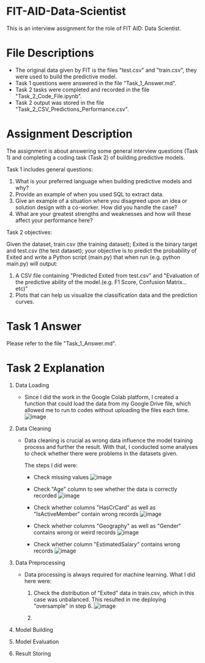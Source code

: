 # FIT-AID-Data-Scientist
This is an interview assignment for the role of FIT AID: Data Scientist.

# File Descriptions
* The original data given by FIT is the files "test.csv" and "train.csv", they were used to build the predictive model.
* Task 1 questions were answered in the file "Task_1_Answer.md".
* Task 2 tasks were completed and recorded in the file "Task_2_Code_File.ipynb".
* Task 2 output was stored in the file "Task_2_CSV_Predictions_Performance.csv".

# Assignment Description
The assignment is about answering some general interview questions (Task 1) and completing a coding task (Task 2) of building predictive models.

Task 1 includes general questions:
1. What is your preferred language when building predictive models and why?
2. Provide an example of when you used SQL to extract data.
3. Give an example of a situation where you disagreed upon an idea or solution design with a co-worker.  How did you handle the case?
4. What are your greatest strengths and weaknesses and how will these affect your performance here?

Task 2 objectives:

Given the dataset, train.csv (the training dataset); Exited is the binary target and test.csv (the test dataset);
your objective is to predict the probability of Exited and write a Python script (main.py) that when run (e.g. python main.py) will output:
1. A CSV file containing "Predicted Exited from test.csv" and "Evaluation of the predictive ability of the model.(e.g. F1 Score, Confusion Matrix…etc)"
2. Plots that can help us visualize the classification data and the prediction curves.

# Task 1 Answer
Please refer to the file "Task_1_Answer.md".

# Task 2 Explanation
1. Data Loading
   * Since I did the work in the Google Colab platform, I created a function that could load the data from my Google Drive file, which allowed me to run to codes without uploading the files each time.
     ![image](https://github.com/PingYenC/FIT-AID-Data-Scientist/assets/164700831/3de72e74-0b1b-4c03-9aa6-b86222814c77)

3. Data Cleaning
   * Data cleaning is crucial as wrong data influence the model training process and further the result. With that, I conducted some analyses to check whether there were problems in the datasets given.

     The steps I did were:
       * Check missing values ![image](https://github.com/PingYenC/FIT-AID-Data-Scientist/assets/164700831/6be62fcf-5bba-4c05-a0bb-4de00ddf0029)
         
       * Check "Age" column to see whether the data is correctly recorded ![image](https://github.com/PingYenC/FIT-AID-Data-Scientist/assets/164700831/68a7f545-b1c6-427f-aff2-0e27572ba8b8)
         
       * Check whether columns "HasCrCard" as well as "IsActiveMember" contain wrong records ![image](https://github.com/PingYenC/FIT-AID-Data-Scientist/assets/164700831/f2e68e61-36b6-42f8-8dbb-667582eafce4)
    
       * Check whether columns "Geography" as well as "Gender" contains wrong or weird records ![image](https://github.com/PingYenC/FIT-AID-Data-Scientist/assets/164700831/a24bf7f5-a452-493d-a609-0e26f3ba05a8)
    
       * Check whether column "EstimatedSalary" contains wrong records ![image](https://github.com/PingYenC/FIT-AID-Data-Scientist/assets/164700831/e873c6b2-9fb8-4fd1-b421-9be7b6091cdb)

5. Data Preprocessing
   * Data processing is always required for machine learning. What I did here were:
     1. Check the distribution of "Exited" data in train.csv, which in this case was unbalanced. This resulted in me deploying "oversample" in step 6. ![image](https://github.com/PingYenC/FIT-AID-Data-Scientist/assets/164700831/280614dc-4299-44bd-ac8b-eabde6b015de)
        
     2. 
7. Model Building
8. Model Evaluation
9. Result Storing
